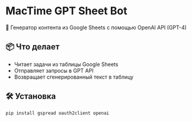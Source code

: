# MacTime GPT Sheet Bot

🤖 Генератор контента из Google Sheets с помощью OpenAI API (GPT-4)

## 📦 Что делает

- Читает задачи из таблицы Google Sheets
- Отправляет запросы в GPT API
- Возвращает сгенерированный текст в таблицу

## 🛠️ Установка

```bash
pip install gspread oauth2client openai
